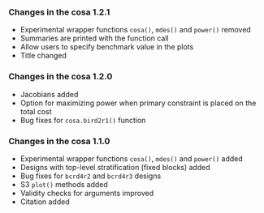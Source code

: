 ### Changes in the cosa 1.2.1
 - Experimental wrapper functions `cosa()`, `mdes()` and `power()` removed
 - Summaries are printed with the function call
 - Allow users to specify benchmark value in the plots
 - Title changed

### Changes in the cosa 1.2.0
 - Jacobians added 
 - Option for maximizing power when primary constraint is placed on the total cost
 - Bug fixes for `cosa.bird2r1()` function 

### Changes in the cosa 1.1.0
 - Experimental wrapper functions `cosa()`, `mdes()` and `power()` added
 - Designs with top-level stratification (fixed blocks) added
 - Bug fixes for `bcrd4r2` and `bcrd4r3` designs
 - S3 `plot()` methods added
 - Validity checks for arguments improved
 - Citation added
 
 
